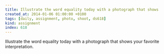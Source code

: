```yaml
---
title: Illustrate the word equality today with a photograph that shows your favorite interpretation.
created_at: 2014-01-06 01:00:00 +0100
tags: [daily, assignment, photo, shoot, ds618]
kind: assignment
index: 618
---
```


Illustrate the word equality today with a photograph that shows your favorite interpretation.
